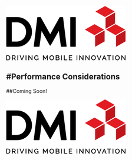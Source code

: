 [![DMI Logo](/img/DMI_Logo.png)](https://dminc.com/)

#Performance Considerations
---

##Coming Soon!

[![DMI Logo](/img/DMI_Logo.png)](https://dminc.com/)
